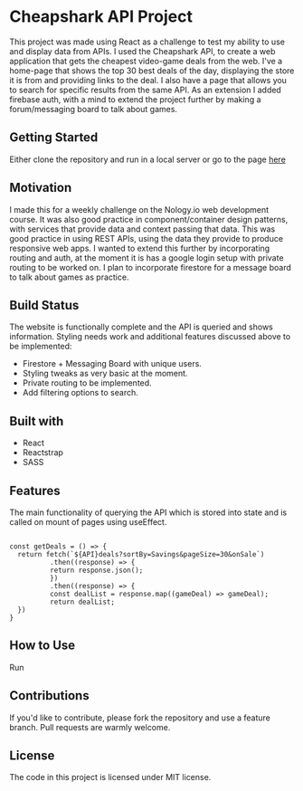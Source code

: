 # Cheapshark API Project

This project was made using React as a challenge to test my ability to use and display data from APIs.
I used the Cheapshark API, to create a web application that gets the cheapest video-game deals from the web.
I've a home-page that shows the top 30 best deals of the day, displaying the store it is from and providing links to the deal.
I also have a page that allows you to search for specific results from the same API.
As an extension I added firebase auth, with a mind to extend the project further by making a forum/messaging board to talk about games.

## Getting Started

Either clone the repository and run in a local server or go to the page [here]()

## Motivation

I made this for a weekly challenge on the Nology.io web development course.
It was also good practice in component/container design patterns, with services that provide data and context passing that data.
This was good practice in using REST APIs, using the data they provide to produce responsive web apps. I wanted to extend this further by incorporating routing and auth,
at the moment it is has a google login setup with private routing to be worked on. I plan to incorporate firestore for a message board to talk about games as practice.

## Build Status

The website is functionally complete and the API is queried and shows information. 
Styling needs work and additional features discussed above to be implemented:

- Firestore + Messaging Board with unique users.
- Styling tweaks as very basic at the moment.
- Private routing to be implemented.
- Add filtering options to search.

## Built with

- React
- Reactstrap
- SASS

## Features

The main functionality of querying the API which is stored into state and is called on mount of pages using useEffect.

```React

const getDeals = () => {
  return fetch(`${API}deals?sortBy=Savings&pageSize=30&onSale`)
          .then((response) => {
          return response.json();
          })
          .then((response) => {
          const dealList = response.map((gameDeal) => gameDeal);
          return dealList;
  })
}

```

## How to Use

Run

## Contributions

If you'd like to contribute, please fork the repository and use a feature branch. Pull requests are warmly welcome.

## License

The code in this project is licensed under MIT license.
